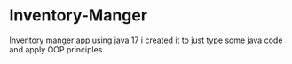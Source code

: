 # Inventory-Manger
Inventory manger app using java 17 i created it to just type some java code and apply OOP principles.
